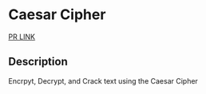 # Caesar Cipher

[PR LINK]()

## Description

Encrpyt, Decrypt, and Crack text using the Caesar Cipher
